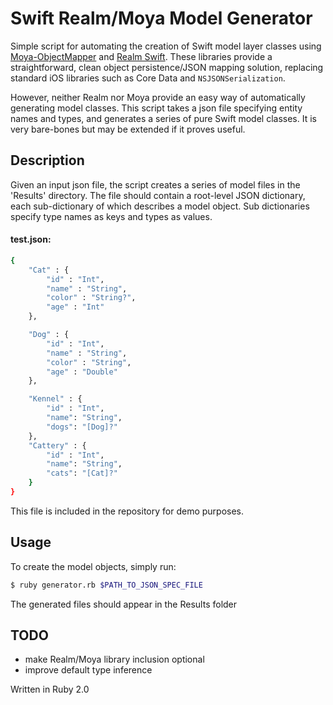 # Swift Realm/Moya Model Generator

Simple script for automating the creation of Swift model layer classes using [Moya-ObjectMapper](https://github.com/ivanbruel/Moya-ObjectMapper) and [Realm Swift](https://realm.io/docs/swift/latest). These libraries provide a straightforward, clean object persistence/JSON mapping solution, replacing standard iOS libraries such as Core Data and `NSJSONSerialization`. 

However, neither Realm nor Moya provide an easy way of automatically generating model classes. This script takes a json file specifying entity names and types, and generates a series of pure Swift model classes. It is very bare-bones but may be extended if it proves useful.

## Description
Given an input json file, the script creates a series of model files in the 'Results' directory. The file should contain a root-level JSON dictionary, each sub-dictionary of which describes a model object. Sub dictionaries specify type names as keys and types as values. 

#### test.json:
```sh
{
	"Cat" : {
		"id" : "Int",
		"name" : "String",
		"color" : "String?",
		"age" : "Int"
	},

	"Dog" : {
		"id" : "Int",
		"name" : "String",
		"color" : "String",
		"age" : "Double"
	},

	"Kennel" : {
		"id" : "Int",
		"name": "String",
		"dogs": "[Dog]?"
	},
	"Cattery" : {
		"id" : "Int",
		"name": "String",
		"cats": "[Cat]?"
	}
}
```

This file is included in the repository for demo purposes.

## Usage
To create the model objects, simply run:

```sh
$ ruby generator.rb $PATH_TO_JSON_SPEC_FILE
```

The generated files should appear in the Results folder

## TODO 
- make Realm/Moya library inclusion optional
- improve default type inference
 

Written in Ruby 2.0
